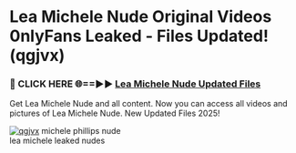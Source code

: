 # Lea Michele Nude Original Videos 0nlyFans Leaked - Files Updated! (qgjvx)

<h3>🔴 CLICK HERE 🌐==►► <a href="https://tinyurl.com/5h6xmrr3" rel="nofollow">Lea Michele Nude Updated Files</a></h3>

Get Lea Michele Nude and all content. Now you can access all videos and pictures of Lea Michele Nude. New Updated Files 2025!

[![qgjvx](https://i.imgur.com/KVD873Z.gif)](https://tinyurl.com/5h6xmrr3)
michele phillips nude<br>
lea michele leaked nudes
